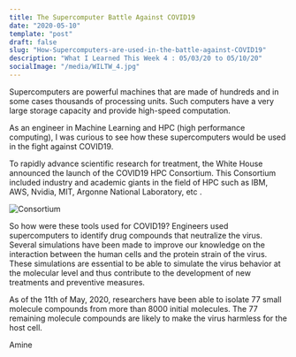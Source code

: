 ```yaml
---
title: The Supercomputer Battle Against COVID19
date: "2020-05-10"
template: "post"
draft: false
slug: "How-Supercomputers-are-used-in-the-battle-against-COVID19"
description: "What I Learned This Week 4 : 05/03/20 to 05/10/20"
socialImage: "/media/WILTW_4.jpg"
---
```


Supercomputers are powerful machines that are made of hundreds and in some cases thousands of processing units. Such computers have a very large storage capacity and provide high-speed computation.

As an engineer in Machine Learning and HPC (high performance computing), I was curious to see how these supercomputers would be used in the fight against COVID19.

To rapidly advance scientific research for treatment, the White House announced the launch of the COVID19 HPC Consortium. This Consortium included industry and academic giants in the field of HPC such as IBM, AWS, Nvidia, MIT, Argonne National Laboratory, etc .

![Consortium](/media/WILTW_4.jpg)

So how were these tools used for COVID19?
Engineers used supercomputers to identify drug compounds that neutralize the virus. Several simulations have been made to improve our knowledge on the interaction between the human cells and the protein strain of the virus.
These simulations are essential to be able to simulate the virus behavior at the molecular level and thus contribute to the development of new treatments and preventive measures.

As of the 11th of May, 2020, researchers have been able to isolate 77 small molecule compounds from more than 8000 initial molecules. The 77 remaining molecule compounds are likely to make the virus harmless for the host cell.

Amine
